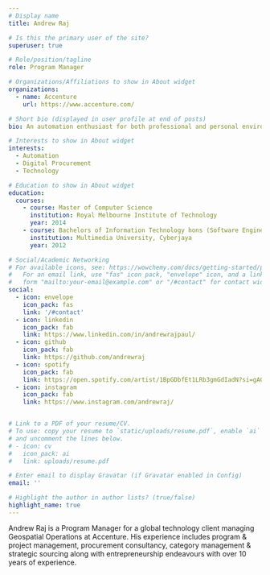```yaml
---
# Display name
title: Andrew Raj

# Is this the primary user of the site?
superuser: true

# Role/position/tagline
role: Program Manager

# Organizations/Affiliations to show in About widget
organizations:
  - name: Accenture
    url: https://www.accenture.com/

# Short bio (displayed in user profile at end of posts)
bio: An automation enthusiast for both professional and personal environment

# Interests to show in About widget
interests:
  - Automation
  - Digital Procurement
  - Technology

# Education to show in About widget
education:
  courses:
    - course: Master of Computer Science 
      institution: Royal Melbourne Institute of Technology
      year: 2014
    - course: Bachelors of Information Technology hons (Software Engineering)
      institution: Multimedia University, Cyberjaya
      year: 2012

# Social/Academic Networking
# For available icons, see: https://wowchemy.com/docs/getting-started/page-builder/#icons
#   For an email link, use "fas" icon pack, "envelope" icon, and a link in the
#   form "mailto:your-email@example.com" or "/#contact" for contact widget.
social:
  - icon: envelope
    icon_pack: fas
    link: '/#contact'
  - icon: linkedin
    icon_pack: fab
    link: https://www.linkedin.com/in/andrewrajpaul/
  - icon: github
    icon_pack: fab
    link: https://github.com/andrewraj
  - icon: spotify
    icon_pack: fab
    link: https://open.spotify.com/artist/1BpGDbfEt1LRb3gmGdIadN?si=gAGkWjiGSUa4Bvt55-vTPQ
  - icon: instagram
    icon_pack: fab
    link: https://www.instagram.com/andrewraj/


# Link to a PDF of your resume/CV.
# To use: copy your resume to `static/uploads/resume.pdf`, enable `ai` icons in `params.toml`,
# and uncomment the lines below.
# - icon: cv
#   icon_pack: ai
#   link: uploads/resume.pdf

# Enter email to display Gravatar (if Gravatar enabled in Config)
email: ''

# Highlight the author in author lists? (true/false)
highlight_name: true
---
```


Andrew Raj is a Program Manager for a global technology client managing Geospatial Operations at Accenture. His experience includes program & project management, procurement consultancy, category management & strategic sourcing along with entrepreneurship endeavours with over 10 years of experience. 